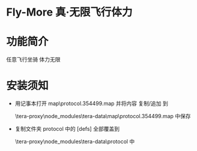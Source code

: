 Fly-More 真·无限飞行体力
======

# 功能简介

任意飞行坐骑 体力无限

# 安装须知

- 用记事本打开 map\protocol.354499.map 并将内容 复制/追加 到

    \tera-proxy\node_modules\tera-data\map\protocol.354499.map 中保存

- 复制文件夹 protocol 中的 [defs] 全部覆盖到

    \tera-proxy\node_modules\tera-data\protocol 中
